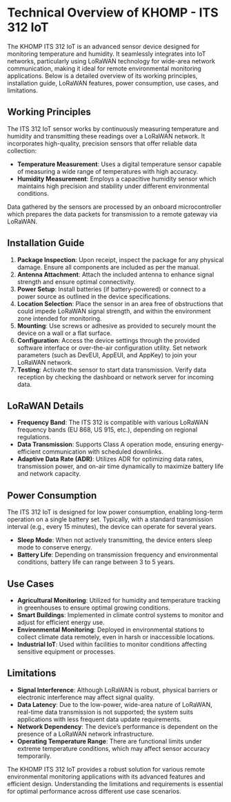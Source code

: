 # Technical Overview of KHOMP - ITS 312 IoT

The KHOMP ITS 312 IoT is an advanced sensor device designed for monitoring temperature and humidity. It seamlessly integrates into IoT networks, particularly using LoRaWAN technology for wide-area network communication, making it ideal for remote environmental monitoring applications. Below is a detailed overview of its working principles, installation guide, LoRaWAN features, power consumption, use cases, and limitations.

## Working Principles

The ITS 312 IoT sensor works by continuously measuring temperature and humidity and transmitting these readings over a LoRaWAN network. It incorporates high-quality, precision sensors that offer reliable data collection:

- **Temperature Measurement**: Uses a digital temperature sensor capable of measuring a wide range of temperatures with high accuracy.
- **Humidity Measurement**: Employs a capacitive humidity sensor which maintains high precision and stability under different environmental conditions.

Data gathered by the sensors are processed by an onboard microcontroller which prepares the data packets for transmission to a remote gateway via LoRaWAN.

## Installation Guide

1. **Package Inspection**: Upon receipt, inspect the package for any physical damage. Ensure all components are included as per the manual.
2. **Antenna Attachment**: Attach the included antenna to enhance signal strength and ensure optimal connectivity.
3. **Power Setup**: Install batteries (if battery-powered) or connect to a power source as outlined in the device specifications.
4. **Location Selection**: Place the sensor in an area free of obstructions that could impede LoRaWAN signal strength, and within the environment zone intended for monitoring.
5. **Mounting**: Use screws or adhesive as provided to securely mount the device on a wall or a flat surface.
6. **Configuration**: Access the device settings through the provided software interface or over-the-air configuration utility. Set network parameters (such as DevEUI, AppEUI, and AppKey) to join your LoRaWAN network.
7. **Testing**: Activate the sensor to start data transmission. Verify data reception by checking the dashboard or network server for incoming data.

## LoRaWAN Details

- **Frequency Band**: The ITS 312 is compatible with various LoRaWAN frequency bands (EU 868, US 915, etc.), depending on regional regulations.
- **Data Transmission**: Supports Class A operation mode, ensuring energy-efficient communication with scheduled downlinks.
- **Adaptive Data Rate (ADR)**: Utilizes ADR for optimizing data rates, transmission power, and on-air time dynamically to maximize battery life and network capacity.

## Power Consumption

The ITS 312 IoT is designed for low power consumption, enabling long-term operation on a single battery set. Typically, with a standard transmission interval (e.g., every 15 minutes), the device can operate for several years.

- **Sleep Mode**: When not actively transmitting, the device enters sleep mode to conserve energy.
- **Battery Life**: Depending on transmission frequency and environmental conditions, battery life can range between 3 to 5 years.

## Use Cases

- **Agricultural Monitoring**: Utilized for humidity and temperature tracking in greenhouses to ensure optimal growing conditions.
- **Smart Buildings**: Implemented in climate control systems to monitor and adjust for efficient energy use.
- **Environmental Monitoring**: Deployed in environmental stations to collect climate data remotely, even in harsh or inaccessible locations.
- **Industrial IoT**: Used within facilities to monitor conditions affecting sensitive equipment or processes.

## Limitations

- **Signal Interference**: Although LoRaWAN is robust, physical barriers or electronic interference may affect signal quality.
- **Data Latency**: Due to the low-power, wide-area nature of LoRaWAN, real-time data transmission is not supported; the system suits applications with less frequent data update requirements.
- **Network Dependency**: The device’s performance is dependent on the presence of a LoRaWAN network infrastructure.
- **Operating Temperature Range**: There are functional limits under extreme temperature conditions, which may affect sensor accuracy temporarily.

The KHOMP ITS 312 IoT provides a robust solution for various remote environmental monitoring applications with its advanced features and efficient design. Understanding the limitations and requirements is essential for optimal performance across different use case scenarios.